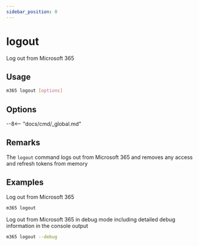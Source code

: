 ```yaml
---
sidebar_position: 0
---
```


# logout

Log out from Microsoft 365

## Usage

```sh
m365 logout [options]
```

## Options

--8<-- "docs/cmd/_global.md"

## Remarks

The `logout` command logs out from Microsoft 365 and removes any access and refresh tokens from memory

## Examples

Log out from Microsoft 365

```sh
m365 logout
```

Log out from Microsoft 365 in debug mode including detailed debug information in the console output

```sh
m365 logout --debug
```
